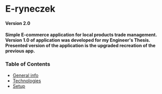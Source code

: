 # E-ryneczek 
#### Version 2.0

#### Simple E-commerce application for local products trade management. Version 1.0 of application was developed for my Engineer's Thesis. Presented version of the application is the upgraded recreation of the previous app. 

### Table of Contents
* [General info](#General-info)
* [Technologies](#Technologies)
* [Setup](#Setup)